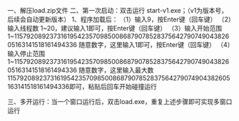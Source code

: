 一、解压load.zip文件
二、第一次启动：双击运行 start-v1.exe；（v1为版本号，后续会自动更新版本）
1、程序加载后：
（1）输入9，按Enter键（回车键）
（2）输入线程数 1~20，建议输入1即可，按Enter键（回车键）
（3）输入开始范围 1~115792089237316195423570985008687907852837564279074904382605163141518161494336 随意数字，这里输入1即可，按Enter键（回车键）
（4）输入停止范围 1~115792089237316195423570985008687907852837564279074904382605163141518161494336 随意数字，这里输入最大数115792089237316195423570985008687907852837564279074904382605163141518161494336即可，粘贴后回车开始碰撞运行

三、多开运行：当一个窗口运行后，双击load.exe，重复上述步骤即可实现多窗口运行
